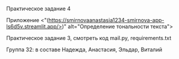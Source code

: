 Практическое задание 4

 Приложение <"(https://smirnovaanastasia1234-smirnova-app-ls6d5v.streamlit.app/>)" alt="Определение тональности текста">

Практическое задание 3, смотреть код mail.py, requirements.txt

Группа 32: в составе Надежда, Анастасия, Эльдар, Виталий
